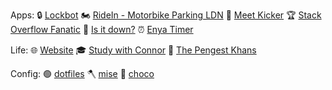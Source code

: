 Apps:
🔒 [Lockbot](https://lockbot.app)
🏍 [RideIn - Motorbike Parking LDN](https://play.google.com/store/apps/details?id=com.motorbikeparking.app)
🦶 [Meet Kicker](https://chrome.google.com/webstore/detail/meet-kicker-%F0%9F%A6%B6/aonhapalnnnjlonafnammcbnafmafmpg)
🏆 [Stack Overflow Fanatic](https://github.com/connorads/stackoverflow-fanatic)
🔌 [Is it down?](https://isitdown.vercel.app)
⏰ [Enya Timer](https://enya-timer.vercel.app)

Life:
🌐 [Website](https://connoradams.co.uk)
🎓 [Study with Connor](https://studywith.connoradams.co.uk)
🚗 [The Pengest Khans](https://thepengestkhans.co.uk)

Config:
🟢 [dotfiles](https://github.com/connorads/dotfiles)
🪓 [mise](https://github.com/connorads/mise)
🍫 [choco](https://github.com/connorads/choco-packages)
